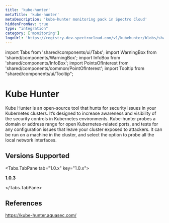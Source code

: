 ```yaml
---
title: 'kube-hunter'
metaTitle: 'kube-hunter'
metaDescription: 'kube-hunter monitoring pack in Spectro Cloud'
hiddenFromNav: true
type: "integration"
category: ['monitoring']
logoUrl: 'https://registry.dev.spectrocloud.com/v1/kubehunter/blobs/sha256:6b6b9138fa056677646712a888192498247f71aa421edd27b25458a8fbf8af0c?type=image/png'
---
```


import Tabs from 'shared/components/ui/Tabs';
import WarningBox from 'shared/components/WarningBox';
import InfoBox from 'shared/components/InfoBox';
import PointsOfInterest from 'shared/components/common/PointOfInterest';
import Tooltip from "shared/components/ui/Tooltip";


# Kube Hunter

Kube Hunter is an open-source tool that hunts for security issues in your Kubernetes clusters.
It’s designed to increase awareness and visibility of the security controls in Kubernetes environments. Kube-hunter probes a domain or address range for open Kubernetes-related ports, and tests for any configuration issues that leave your cluster exposed to attackers. It can be run on a machine in the cluster, and select the option to probe all the local network interfaces.

## Versions Supported

<Tabs>

<Tabs.TabPane tab="1.0.x" key="1.0.x">

**1.0.3**

</Tabs.TabPane>
</Tabs>

## References

https://kube-hunter.aquasec.com/
